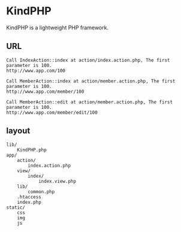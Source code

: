 
KindPHP
=================================================

KindPHP is a lightweight PHP framework.

## URL

	Call IndexAction::index at action/index.action.php, The first parameter is 100.
	http://www.app.com/100

	Call MemberAction::index at action/member.action.php, The first parameter is 100.
	http://www.app.com/member/100

	Call MemberAction::edit at action/member.action.php, The first parameter is 100.
	http://www.app.com/member/edit/100

## layout

	lib/
		KindPHP.php
	app/
		action/
			index.action.php
		view/
			index/
				index.view.php
		lib/
			common.php
		.htaccess
		index.php
	static/
		css
		img
		js
